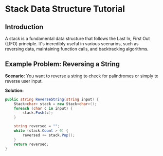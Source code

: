 ﻿# Stack Data Structure Tutorial

## Introduction
A stack is a fundamental data structure that follows the Last In, First Out (LIFO) principle. It's incredibly useful in various scenarios, such as reversing data, maintaining function calls, and backtracking algorithms.

## Example Problem: Reversing a String
**Scenario:** You want to reverse a string to check for palindromes or simply to reverse user input.

**Solution:**
```csharp
public string ReverseString(string input) {
    Stack<char> stack = new Stack<char>();
    foreach (char c in input) {
        stack.Push(c);
    }

    string reversed = "";
    while (stack.Count > 0) {
        reversed += stack.Pop();
    }
    return reversed;
}